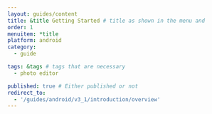 ```yaml
---
layout: guides/content
title: &title Getting Started # title as shown in the menu and 
order: 1
menuitem: *title
platform: android
category: 
  - guide

tags: &tags # tags that are necessary
  - photo editor 

published: true # Either published or not 
redirect_to:
  - '/guides/android/v3_1/introduction/overview'
---
```

